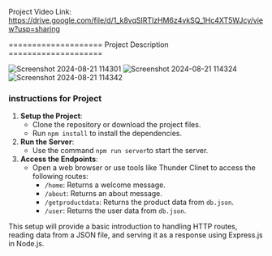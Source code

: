 Project Video Link:  https://drive.google.com/file/d/1_k8vqSIRTlzHM6z4vkSQ_1Hc4XT5WJcy/view?usp=sharing

==================== Project Description ====================

![Screenshot 2024-08-21 114301](https://github.com/user-attachments/assets/a2da749a-492f-46f2-acae-06d806183aa2)
![Screenshot 2024-08-21 114324](https://github.com/user-attachments/assets/9fc91b52-b2e4-46d2-b0c7-a448ddec4823)
![Screenshot 2024-08-21 114342](https://github.com/user-attachments/assets/3508e9cd-0cba-4d53-9cfa-ea03067bcd4e)


### instructions for Project

1. **Setup the Project**:
    - Clone the repository or download the project files.
    - Run `npm install` to install the dependencies.
2. **Run the Server**:
    - Use the command `npm run server`to start the server.
3. **Access the Endpoints**:
    - Open a web browser or use tools like Thunder Clinet to access the following routes:
        - `/home`: Returns a welcome message.
        - `/about`: Returns an about message.
        - `/getproductdata`: Returns the product data from `db.json`.
        - `/user`: Returns the user data from `db.json`.

This setup will provide a basic introduction to handling HTTP routes, reading data from a JSON file, and serving it as a response using Express.js in Node.js.
